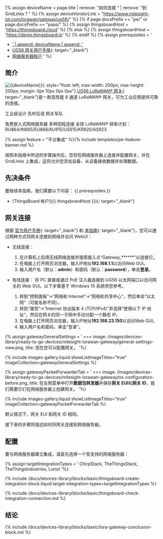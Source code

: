 {% assign deviceName = page.title | remove: "如何连接 " | remove: "到 GridLinks？" %}
{% assign deviceVendorLink = "https://www.milesight-iot.com/lorawan/gateway/ug56/" %}
{% if page.docsPrefix == "pe/" or page.docsPrefix == "paas/" %}
{% assign thingsboardHost = 'https://thingsboard.cloud' %}
{% else %}
{% assign thingsboardHost = 'https://demo.thingsboard.io' %}
{% endif %}
{% assign prerequisites = '
- <a href="' | append: deviceVendorLink | append: '" target="_blank">' | append: deviceName | append: '</a>
- [UG56 网关用户手册](https://resource.milesight-iot.com/milesight/document/ug56-user-guide-en.pdf){: target="_blank"}
- [网络服务器帐户](#configuration)
'
 %}

## 简介

![{{deviceName}}](/images/devices-library/{{page.deviceImageFileName}}){: style="float: left; max-width: 200px; max-height: 200px; margin: 0px 10px 0px 0px"}
[UG56 LoRaWAN® 网关]({{deviceVendorLink}}){: target="_blank"}是一款高性能 8 通道 LoRaWAN® 网关，可为工业应用提供可靠的连接。

工业级设计
先听后说
网关车队

免费嵌入式网络服务器
多种回程连接
全球 LoRaWAN® 频率计划：
RU864/IN865/EU868/AU915/US915/KR920/AS923

{% assign feature = "平台集成" %}{% include templates/pe-feature-banner.md %}

按照本指南中所述的步骤操作后，您将在网络服务器上连接并配置网关，并在 GridLinks 上集成，这将允许您添加设备、从设备接收数据并处理数据。

## 先决条件

要继续本指南，我们需要以下内容：
{{ prerequisites }}
- [ThingsBoard 帐户]({{ thingsboardHost }}){: target="_blank"}

## 网关连接

根据 [官方用户手册](https://resource.milesight-iot.com/milesight/document/ug56-user-guide-en.pdf){: target="_blank"} 和 [本指南](https://support.milesight-iot.com/support/solutions/articles/73000514278-how-to-connect-milesight-gateway-to-the-internet){: target="_blank"}，您可以通过两种方式将网关连接到网络并访问 WebUI：

- 无线连接：
  1. 在计算机上启用无线网络连接并搜索接入点“Gateway_******”以连接它。
  2. 在电脑上打开网页浏览器，输入IP地址**192.168.1.1**以访问Web GUI。
  3. 输入用户名（默认：**admin**）和密码（默认：**password**），单击**登录**。

- 有线连接：
  将 PC 直接或通过 PoE 注入器连接到 UG56 以太网端口以访问网关的 Web GUI。以下步骤基于 Windows 10 系统供您参考。

  1. 转到“控制面板”→“网络和 Internet”→“网络和共享中心”，然后单击“以太网”（可能名称不同）。
  2. 转到“属性”→“Internet 协议版本 4 (TCP/IPv4)”并选择“使用以下 IP 地址”，然后在网关的同一子网中手动分配一个静态 IP。
  3. 在电脑上打开网页浏览器，输入IP地址**192.168.23.150**以访问Web GUI。
  4. 输入用户名和密码，单击“登录”。

{% assign gatewayGeneralSettings = '
    ===
        image: /images/devices-library/ready-to-go-devices/milesight-lorawan-gateway/general-settings-view.png,
        title: 现在您可以配置网关。
'%}

{% include images-gallery.liquid showListImageTitles="true" imageCollection=gatewayGeneralSettings %}

{% assign gatewayPacketForwarderTab = '
    ===
        image: /images/devices-library/ready-to-go-devices/milesight-lorawan-gateway/ns-configuration-before.png,
        title: 在左侧菜单中打开**数据包转发器**并保存**网关 EUI**和**网关 ID**，我们需要它们在网络服务器上创建网关。
'%}

{% include images-gallery.liquid showListImageTitles="true" imageCollection=gatewayPacketForwarderTab %}

默认情况下，网关 EUI 和网关 ID 相同。

接下来的步骤将描述如何将网关连接到网络服务器。

## 配置

要与网络服务器建立集成，请首先选择一个受支持的网络服务器：

{% assign targetIntegrationTypes = '
ChirpStack,
TheThingsStack,
TheThingsIndustries,
Loriot
'%}

{% include /docs/devices-library/blocks/basic/thingsboard-create-integration-block.liquid target-integration-types=targetIntegrationTypes %}

{% include /docs/devices-library/blocks/basic/thingsboard-check-integration-connection.md %}


## 结论

{% include /docs/devices-library/blocks/basic/lora-gateway-conclusion-block.md %}